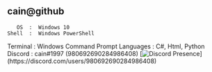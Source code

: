 cain@github
----------------

       OS  :  Windows 10
    Shell  :  Windows PowerShell
 Terminal  :  Windows Command Prompt
Languages  :  C#, Html, Python
  Discord  :  cain#1997 (980692690284986408) 
[![Discord Presence](https://lanyard.cnrad.dev/api/980692690284986408?idleMessage=Probably%20dead%20or%20Asleep...)](https://discord.com/users/980692690284986408)
